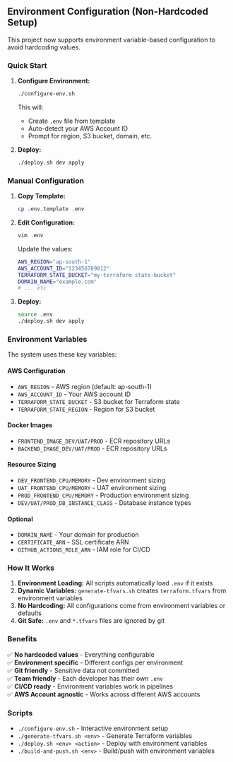 ## Environment Configuration (Non-Hardcoded Setup)

This project now supports environment variable-based configuration to avoid hardcoding values.

### Quick Start

1. **Configure Environment:**
   ```bash
   ./configure-env.sh
   ```
   This will:
   - Create `.env` file from template
   - Auto-detect your AWS Account ID
   - Prompt for region, S3 bucket, domain, etc.

2. **Deploy:**
   ```bash
   ./deploy.sh dev apply
   ```

### Manual Configuration

1. **Copy Template:**
   ```bash
   cp .env.template .env
   ```

2. **Edit Configuration:**
   ```bash
   vim .env
   ```
   Update the values:
   ```bash
   AWS_REGION="ap-south-1"
   AWS_ACCOUNT_ID="123456789012"
   TERRAFORM_STATE_BUCKET="my-terraform-state-bucket"
   DOMAIN_NAME="example.com"
   # ... etc
   ```

3. **Deploy:**
   ```bash
   source .env
   ./deploy.sh dev apply
   ```

### Environment Variables

The system uses these key variables:

#### AWS Configuration
- `AWS_REGION` - AWS region (default: ap-south-1)
- `AWS_ACCOUNT_ID` - Your AWS account ID
- `TERRAFORM_STATE_BUCKET` - S3 bucket for Terraform state
- `TERRAFORM_STATE_REGION` - Region for S3 bucket

#### Docker Images
- `FRONTEND_IMAGE_DEV/UAT/PROD` - ECR repository URLs
- `BACKEND_IMAGE_DEV/UAT/PROD` - ECR repository URLs

#### Resource Sizing
- `DEV_FRONTEND_CPU/MEMORY` - Dev environment sizing
- `UAT_FRONTEND_CPU/MEMORY` - UAT environment sizing  
- `PROD_FRONTEND_CPU/MEMORY` - Production environment sizing
- `DEV/UAT/PROD_DB_INSTANCE_CLASS` - Database instance types

#### Optional
- `DOMAIN_NAME` - Your domain for production
- `CERTIFICATE_ARN` - SSL certificate ARN
- `GITHUB_ACTIONS_ROLE_ARN` - IAM role for CI/CD

### How It Works

1. **Environment Loading:** All scripts automatically load `.env` if it exists
2. **Dynamic Variables:** `generate-tfvars.sh` creates `terraform.tfvars` from environment variables
3. **No Hardcoding:** All configurations come from environment variables or defaults
4. **Git Safe:** `.env` and `*.tfvars` files are ignored by git

### Benefits

✅ **No hardcoded values** - Everything configurable  
✅ **Environment specific** - Different configs per environment  
✅ **Git friendly** - Sensitive data not committed  
✅ **Team friendly** - Each developer has their own `.env`  
✅ **CI/CD ready** - Environment variables work in pipelines  
✅ **AWS Account agnostic** - Works across different AWS accounts  

### Scripts

- `./configure-env.sh` - Interactive environment setup
- `./generate-tfvars.sh <env>` - Generate Terraform variables
- `./deploy.sh <env> <action>` - Deploy with environment variables
- `./build-and-push.sh <env>` - Build/push with environment variables